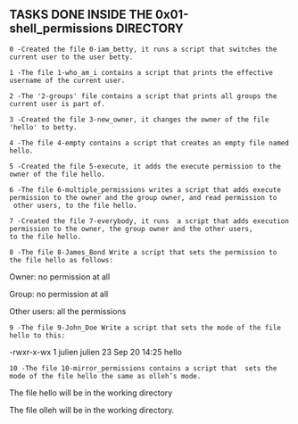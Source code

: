 ## TASKS DONE INSIDE THE 0x01-shell_permissions DIRECTORY

	0 -Created the file 0-iam_betty, it runs a script that switches the current user to the user betty.

	1 -The file 1-who_am_i contains a script that prints the effective username of the current user.

	2 -The '2-groups' file contains a script that prints all groups the current user is part of.

	3 -Created the file 3-new_owner, it changes the owner of the file 'hello' to betty.

	4 -The file 4-empty contains a script that creates an empty file named hello.

	5 -Created the file 5-execute, it adds the execute permission to the owner of the file hello.

	6 -The file 6-multiple_permissions writes a script that adds execute permission to the owner and the group owner, and read permission to
	 other users, to the file hello.

	7 -Created the file 7-everybody, it runs  a script that adds execution permission to the owner, the group owner and the other users, 
	to the file hello.

	8 -The file 8-James_Bond Write a script that sets the permission to the file hello as follows:



Owner: no permission at all

Group: no permission at all

Other users: all the permissions

	9 -The file 9-John_Doe Write a script that sets the mode of the file hello to this:



-rwxr-x-wx 1 julien julien 23 Sep 20 14:25 hello

	10 -The file 10-mirror_permissions contains a script that  sets the mode of the file hello the same as olleh’s mode.



The file hello will be in the working directory

The file olleh will be in the working directory.

